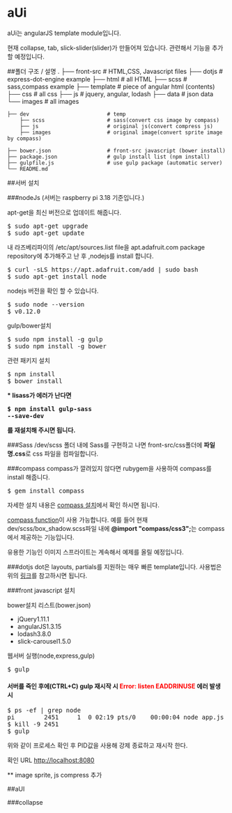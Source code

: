 # aUi

aUi는 angularJS template module입니다.

현재 collapse, tab, slick-slider(slider)가 만들어져 있습니다.
관련해서 기능을 추가할 예정입니다.

##폴더 구조 / 설명
    .
    ├── front-src                   # HTML,CSS, Javascript files
        ├── dotjs               # express-dot-engine example
        ├── html                    # all HTML
            ├── scss                # sass,compass example
        ├── template                # piece of angular html (contents)
        ├── css                     # all css
        ├── js                      # jquery, angular, lodash
        ├── data                    # json data
        └── images                  # all images
        
    ├── dev                         # temp
        ├── scss                    # sass(convert css image by compass)
        ├── js                      # original js(convert compress js)
        ├── images                  # original image(convert sprite image by compass)
        
    ├── bower.json                  # front-src javascript (bower install)
    ├── package.json                # gulp install list (npm install)
    ├── gulpfile.js                 # use gulp package (automatic server)
    └── README.md

##서버 설치

###nodeJs
(서버는 raspberry pi 3.18 기준입니다.)

apt-get을 최신 버전으로 업데이트 해줍니다.
<pre>
$ sudo apt-get upgrade
$ sudo apt-get update
</pre>

내 라즈베리파이의 /etc/apt/sources.list file을 apt.adafruit.com package repository에 추가해주고 난 후 ,nodejs를 install 합니다.
<pre>
$ curl -sLS https://apt.adafruit.com/add | sudo bash
$ sudo apt-get install node
</pre>

nodejs 버전을 확인 할 수 있습니다.
<pre>
$ sudo node --version
$ v0.12.0
</pre>

gulp/bower설치
<pre>
$ sudo npm install -g gulp
$ sudo npm install -g bower
</pre>

관련 패키지 설치
<pre>
$ npm install
$ bower install
</pre>

<strong>* lisass가 에러가 난다면 <pre>$ npm install gulp-sass --save-dev</pre>를 재설치해 주시면 됩니다.</strong>

###Sass
/dev/scss 폴더 내에 Sass를 구현하고 나면 front-src/css폴더에 <strong>파일명.css</strong>로 css 파일을 컴파일합니다.

###compass
compass가 깔려있지 않다면 rubygem을 사용하여 compass를 install 해줍니다.
<pre>
$ gem install compass
</pre>

자세한 설치 내용은 [compass 설치](https://www.npmjs.com/package/gulp-compass)에서 확인 하시면 됩니다.

[compass function](http://compass-style.org/reference/compass/)이 사용 가능합니다.
예를 들어 현재 dev/scss/box_shadow.scss파일 내에 <strong>@import "compass/css3";</strong>는 compass에서 제공하는 기능입니다.

유용한 기능인 이미지 스프라이트는 계속해서 예제를 올릴 예정입니다.

###dotjs
dot은 layouts, partials를 지원하는 매우 빠른 template입니다.
사용법은 위의 [링크](https://www.npmjs.com/package/express-dot-engine)를 참고하시면 됩니다.

###front javascript 설치

bower설치 리스트(bower.json)
<ul>
<li>jQuery1.11.1</li>
<li>angularJS1.3.15</li>
<li>lodash3.8.0</li>
<li>slick-carousel1.5.0</li>
</ul>

웹서버 실행(node,express,gulp)
<pre>
$ gulp
</pre>

#### 서버를 죽인 후에(CTRL+C) gulp 재시작 시 <strong style="color:red">Error: listen EADDRINUSE</strong> 에러 발생 시
<pre>
$ ps -ef | grep node
pi        2451     1  0 02:19 pts/0    00:00:04 node app.js
$ kill -9 2451
$ gulp
</pre>
위와 같이 프로세스 확인 후 PID값을 사용해 강제 종료하고 재시작 한다.

확인 URL
[http://localhost:8080](http://localhost:8080)

** image sprite, js compress 추가

##aUI

###collapse




